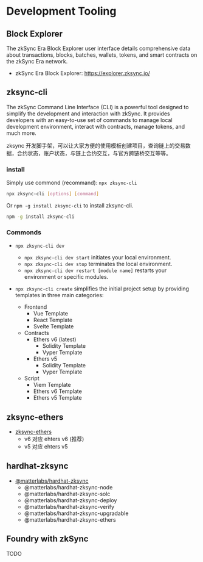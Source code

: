 # Development Tooling

## Block Explorer

The zkSync Era Block Explorer user interface details comprehensive data about transactions, blocks, batches, wallets, tokens, and smart contracts on the zkSync Era network.

- zkSync Era Block Explorer: <https://explorer.zksync.io/>

## zksync-cli

The zkSync Command Line Interface (CLI) is a powerful tool designed to simplify the development and interaction with zkSync. It provides developers with an easy-to-use set of commands to manage local development environment, interact with contracts, manage tokens, and much more.

zksync 开发脚手架，可以让大家方便的使用模板创建项目，查询链上的交易数据，合约状态，账户状态，与链上合约交互，与官方跨链桥交互等等。

### install

Simply use commond (recommand): `npx zksync-cli`

```sh
npx zksync-cli [options] [command]
```

Or `npm -g install zksync-cli` to install zksync-cli.

```sh
npm -g install zksync-cli
```

### Commonds

- `npx zksync-cli dev`

  - `npx zksync-cli dev start` initiates your local environment.
  - `npx zksync-cli dev stop` terminates the local environment.
  - `npx zksync-cli dev restart [module name]` restarts your environment or specific modules.

- `npx zksync-cli create` simplifies the initial project setup by providing templates in three main categories:
  - Frontend
    - Vue Template
    - React Template
    - Svelte Template
  - Contracts
    - Ethers v6 (latest)
      - Solidity Template
      - Vyper Template
    - Ethers v5
      - Solidity Template
      - Vyper Template
  - Script
    - Viem Template
    - Ethers v6 Template
    - Ethers v5 Template

## zksync-ethers

- [zksync-ethers](https://www.npmjs.com/package/zksync-ethers)
  - v6 对应 ehters v6 (推荐)
  - v5 对应 ehters v5

## hardhat-zksync

- [@matterlabs/hardhat-zksync](https://www.npmjs.com/package/@matterlabs/hardhat-zksync)
  - @matterlabs/hardhat-zksync-node
  - @matterlabs/hardhat-zksync-solc
  - @matterlabs/hardhat-zksync-deploy
  - @matterlabs/hardhat-zksync-verify
  - @matterlabs/hardhat-zksync-upgradable
  - @matterlabs/hardhat-zksync-ethers

## Foundry with zkSync

TODO
